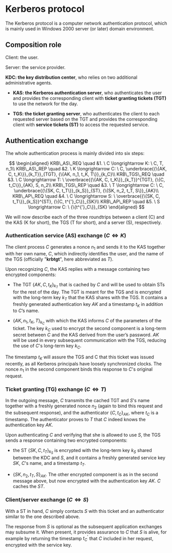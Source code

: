 # Kerberos protocol

The Kerberos protocol is a computer network authentication protocol, which is mainly used in Windows 2000 server (or later) domain environment.

## Composition role

Client: the user.

Server: the service provider.

**KDC: the key distribution center**, who relies on two additional administrative agents.

- **KAS: the Kerberos authentication server**, who authenticates the user and provides the corresponding client with **ticket granting tickets (TGT)** to use the network for the day.

- **TGS: the ticket granting server**, who authenticates the client to each requested server based on the TGT and provides the corresponding client with **service tickets (ST)** to access the requested service.

## Authentication exchange

The whole authentication process is mainly divided into six steps:

$$
    \begin{aligned}
    KRB\_AS\_REQ \quad &1. \ C \longrightarrow K: \ C, T, n_1\\
    KRB\_AS\_REP \quad &2. \ K \longrightarrow C: \ C, \underbrace{{\{AK, C, t_K\}}_{k_T}}_{TGT}, {\{AK, n_1, t_K, T\}}_{k_C}\\
    KRB\_TGS\_REQ \quad &3. \ C \longrightarrow T: \ \overbrace{{\{AK, C, t_K\}}_{k_T}}^{TGT}, {\{C, t_C\}}_{AK}, S, n_2\\
    KRB\_TGS\_REP \quad &3. \ T \longrightarrow C: \ C, \underbrace{{\{SK, C, t_T\}}_{k_S}}_{ST}, {\{SK, n_2, t_T, S\}}_{AK}\\
    KRB\_AP\_REQ \quad &4. \ C \longrightarrow S: \ \overbrace{{\{SK, C, t_T\}}_{k_S}}^{ST}, {\{C, t^{'}_C\}}_{SK}\\
    KRB\_AP\_REP \quad &5. \ S \longrightarrow C: \ {\{t^{'}_C\}}_{SK}
    \end{aligned}
$$

We will now describe each of the three roundtrips between a client (C) and the KAS (K for short), the TGS (T for short), and a server (S), respectively.

### Authentication service (AS) exchange ($C ⇔ K$)

The client process $C$ generates a nonce $n_1$ and sends it to the KAS together with her own name, $C$, which
indirectly identifies the user, and the name of the TGS (officially "**krbtgt**", here abbreviated as $T$).

Upon recognizing $C$,  the KAS replies with a message containing two encrypted components:

- The TGT ${\{AK, C, t_K\}}_{k_T}$ that is cached by $C$ and will be used to obtain STs for the rest of the day. The TGT is meant for the TGS and is encrypted with the long-term key $k_T$ that the KAS shares with the TGS. It contains a freshly generated authentication key $AK$ and a timestamp $t_K$ in addition to $C$’s name.

- ${\{AK, n_1, t_K, T\}}_{k_C}$ with which the KAS informs $C$ of the parameters of the ticket.  The key $k_C$ used to encrypt the second component is a long-term secret between $C$ and the KAS derived from the user’s password. $AK$ will be used in every subsequent communication with the TGS, reducing the use of $C$'s long-term key $k_C$.

The timestamp $t_K$ will assure the TGS and C that this ticket was issued recently, as all Kerberos principals have loosely synchronized clocks. The nonce $n_1$ in the second component binds this response to $C$'s original request.

### Ticket granting (TG) exchange ($C ⇔ T$)

In the outgoing message, $C$ transmits the cached TGT and $S$'s name together with a freshly generated nonce $n_2$ (again to bind this request and the subsequent response), and the authenticator ${\{C, t_C\}}_{AK}$, where $t_C$ is a timestamp. The authenticator proves to $T$ that $C$ indeed knows the authentication key $AK$.

Upon authenticating $C$ and verifying that she is allowed to use $S$, the TGS sends a response containing two encrypted components:

- the ST ${\{SK, C, t_T\}}_{k_S}$ is encrypted with the long-term key $k_S$ shared between the KDC and $S$, and it contains a freshly generated service key $SK$, $C$'s name, and a timestamp $t_T$.

- ${\{SK, n_2, t_T, S\}}_{AK}$. The other encrypted component is as in the second message above, but now encrypted with the authentication key $AK$. $C$ caches the $ST$.

### Client/server exchange ($C ⇔ S$)

With a ST in hand, $C$ simply contacts $S$ with this ticket and an authenticator similar to the one described above.

The response from $S$ is optional as the subsequent application exchanges may subsume it. When present, it provides assurance to $C$ that $S$ is alive, for example by returning the timestamp $t^{'}_C$ that $C$ included in her request, encrypted with the service key.
